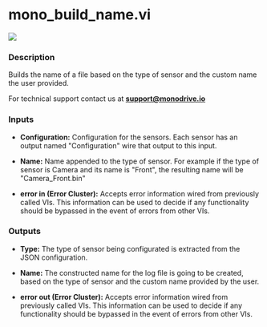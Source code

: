 # mono_build_name.vi

<p class="img_container">
<img class="lg_img" src="../mono_build_name.png"/>
</p>

### Description

Builds the name of a file based on the type of sensor and the custom name the user provided.

For technical support contact us at <b>support@monodrive.io</b>  

### Inputs

- **Configuration:**  Configuration for the sensors. Each sensor has an output
named "Configuration" wire that output to this input.
 

- **Name:**  Name appended to the type of sensor. For example if the type
of sensor is Camera and its name is "Front", the resulting
name will be "Camera_Front.bin"
 

- **error in (Error Cluster):** Accepts error information wired from previously called VIs. This information can be used to decide if any functionality should be bypassed in the event of errors from other VIs. 

### Outputs

- **Type:**  The type of sensor being configurated is extracted from the
JSON configuration.
 

- **Name:**  The constructed name for the log file is going to be
created, based on the type of sensor and the custom name provided by the user.
 

- **error out (Error Cluster):** Accepts error information wired from previously called VIs. This information can be used to decide if any functionality should be bypassed in the event of errors from other VIs. 

<p>&nbsp;</p>
